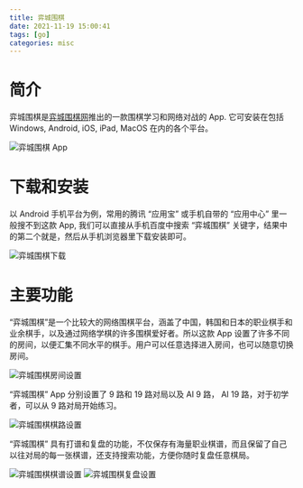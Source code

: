 ```yaml
---
title: 弈城围棋
date: 2021-11-19 15:00:41
tags: [go]
categories: misc
---
```


# 简介

弈城围棋是[弈城围棋网](http://www.eweiqi.com/)推出的一款围棋学习和网络对战的 App. 它可安装在包括 Windows, Android, iOS, iPad, MacOS 在内的各个平台。

![弈城围棋 App](20220904092030.jpg)

# 下载和安装

以 Android 手机平台为例，常用的腾讯 “应用宝” 或手机自带的 “应用中心” 里一般搜不到这款 App, 我们可以直接从手机百度中搜索 “弈城围棋” 关键字，结果中的第二个就是，然后从手机浏览器里下载安装即可。

![弈城围棋下载](202209040920307.jpg)

# 主要功能

“弈城围棋”是一个比较大的网络围棋平台，涵盖了中国，韩国和日本的职业棋手和业余棋手，以及通过网络学棋的许多围棋爱好者。所以这款 App 设置了许多不同的房间，以便汇集不同水平的棋手。用户可以任意选择进入房间，也可以随意切换房间。

![弈城围棋房间设置](202209040920302.jpg)

“弈城围棋” App 分别设置了 9 路和 19 路对局以及 AI 9 路， AI 19 路，对于初学者，可以从 9 路对局开始练习。

![弈城围棋棋路设置](202209040920303.jpg)

“弈城围棋” 具有打谱和复盘的功能，不仅保存有海量职业棋谱，而且保留了自己以往对局的每一张棋谱，还支持搜索功能，方便你随时复盘任意棋局。

![弈城围棋棋谱设置](202209040920304.jpg)
![弈城围棋复盘设置](202209040920306.jpg)
